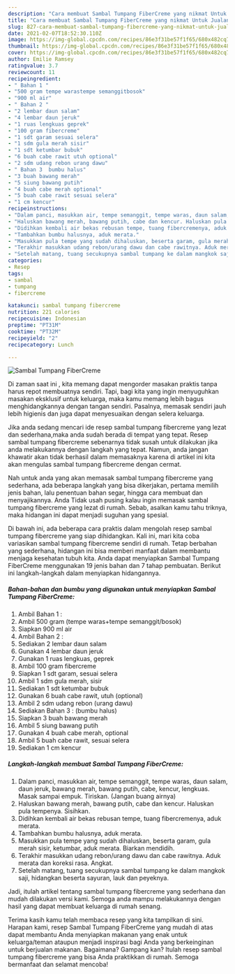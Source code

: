 ```yaml
---
description: "Cara membuat Sambal Tumpang FiberCreme yang nikmat Untuk Jualan"
title: "Cara membuat Sambal Tumpang FiberCreme yang nikmat Untuk Jualan"
slug: 827-cara-membuat-sambal-tumpang-fibercreme-yang-nikmat-untuk-jualan
date: 2021-02-07T18:52:30.110Z
image: https://img-global.cpcdn.com/recipes/86e3f31be57f1f65/680x482cq70/sambal-tumpang-fibercreme-foto-resep-utama.jpg
thumbnail: https://img-global.cpcdn.com/recipes/86e3f31be57f1f65/680x482cq70/sambal-tumpang-fibercreme-foto-resep-utama.jpg
cover: https://img-global.cpcdn.com/recipes/86e3f31be57f1f65/680x482cq70/sambal-tumpang-fibercreme-foto-resep-utama.jpg
author: Emilie Ramsey
ratingvalue: 3.7
reviewcount: 11
recipeingredient:
- " Bahan 1 "
- "500 gram tempe warastempe semanggitbosok"
- "900 ml air"
- " Bahan 2 "
- "2 lembar daun salam"
- "4 lembar daun jeruk"
- "1 ruas lengkuas geprek"
- "100 gram fibercreme"
- "1 sdt garam sesuai selera"
- "1 sdm gula merah sisir"
- "1 sdt ketumbar bubuk"
- "6 buah cabe rawit utuh optional"
- "2 sdm udang rebon urang dawu"
- " Bahan 3  bumbu halus"
- "3 buah bawang merah"
- "5 siung bawang putih"
- "4 buah cabe merah optional"
- "5 buah cabe rawit sesuai selera"
- "1 cm kencur"
recipeinstructions:
- "Dalam panci, masukkan air, tempe semanggit, tempe waras, daun salam, daun jeruk, bawang merah, bawang putih, cabe, kencur, lengkuas. Masak sampai empuk. Tiriskan. (Jangan buang airnya)"
- "Haluskan bawang merah, bawang putih, cabe dan kencur. Haluskan pula tempenya. Sisihkan."
- "Didihkan kembali air bekas rebusan tempe, tuang fibercremenya, aduk merata."
- "Tambahkan bumbu halusnya, aduk merata."
- "Masukkan pula tempe yang sudah dihaluskan, beserta garam, gula merah sisir, ketumbar, aduk merata. Biarkan mendidih."
- "Terakhir masukkan udang rebon/urang dawu dan cabe rawitnya. Aduk merata dan koreksi rasa. Angkat."
- "Setelah matang, tuang secukupnya sambal tumpang ke dalam mangkok saji, hidangkan beserta sayuran, lauk dan peyeknya."
categories:
- Resep
tags:
- sambal
- tumpang
- fibercreme

katakunci: sambal tumpang fibercreme 
nutrition: 221 calories
recipecuisine: Indonesian
preptime: "PT31M"
cooktime: "PT32M"
recipeyield: "2"
recipecategory: Lunch

---
```



![Sambal Tumpang FiberCreme](https://img-global.cpcdn.com/recipes/86e3f31be57f1f65/680x482cq70/sambal-tumpang-fibercreme-foto-resep-utama.jpg)

Di zaman  saat ini , kita memang dapat mengorder masakan praktis tanpa harus repot membuatnya sendiri. Tapi, bagi kita yang ingin menyuguhkan masakan eksklusif untuk keluarga, maka kamu memang lebih bagus menghidangkannya dengan tangan sendiri. Pasalnya, memasak sendiri jauh lebih higienis dan juga dapat menyesuaikan dengan selera keluarga.

Jika anda sedang mencari ide resep sambal tumpang fibercreme yang lezat dan sederhana,maka anda sudah berada di tempat yang tepat. Resep sambal tumpang fibercreme  sebenarnya tidak susah untuk dilakukan jika anda melakukannya dengan langkah yang tepat. Namun, anda jangan khawatir akan tidak berhasil dalam memasaknya 
karena di artikel ini kita akan mengulas sambal tumpang fibercreme dengan cermat.  



Nah untuk anda yang akan memasak sambal tumpang fibercreme yang sederhana, ada beberapa langkah yang bisa dikerjakan, pertama memilih jenis bahan, lalu penentuan bahan segar, hingga cara membuat dan menyajikannya. Anda Tidak usah pusing kalau ingin memasak sambal tumpang fibercreme yang lezat di rumah. Sebab, asalkan kamu  tahu triknya, maka hidangan ini dapat menjadi suguhan yang spesial.

Di bawah ini, ada beberapa cara praktis  dalam mengolah resep sambal tumpang fibercreme yang siap dihidangkan. Kali ini, mari kita coba variasikan sambal tumpang fibercreme sendiri di rumah. Tetap berbahan yang sederhana, hidangan ini bisa memberi manfaat dalam membantu menjaga kesehatan tubuh kita. Anda dapat menyiapkan Sambal Tumpang FiberCreme menggunakan 19 jenis bahan dan 7 tahap pembuatan. Berikut ini langkah-langkah dalam menyiapkan hidangannya.

<!--inarticleads1-->

##### Bahan-bahan dan bumbu yang digunakan untuk menyiapkan Sambal Tumpang FiberCreme:

1. Ambil  Bahan 1 :
1. Ambil 500 gram (tempe waras+tempe semanggit/bosok)
1. Siapkan 900 ml air
1. Ambil  Bahan 2 :
1. Sediakan 2 lembar daun salam
1. Gunakan 4 lembar daun jeruk
1. Gunakan 1 ruas lengkuas, geprek
1. Ambil 100 gram fibercreme
1. Siapkan 1 sdt garam, sesuai selera
1. Ambil 1 sdm gula merah, sisir
1. Sediakan 1 sdt ketumbar bubuk
1. Gunakan 6 buah cabe rawit, utuh (optional)
1. Ambil 2 sdm udang rebon (urang dawu)
1. Sediakan  Bahan 3 : (bumbu halus)
1. Siapkan 3 buah bawang merah
1. Ambil 5 siung bawang putih
1. Gunakan 4 buah cabe merah, optional
1. Ambil 5 buah cabe rawit, sesuai selera
1. Sediakan 1 cm kencur




<!--inarticleads2-->

##### Langkah-langkah membuat Sambal Tumpang FiberCreme:

1. Dalam panci, masukkan air, tempe semanggit, tempe waras, daun salam, daun jeruk, bawang merah, bawang putih, cabe, kencur, lengkuas. Masak sampai empuk. Tiriskan. (Jangan buang airnya)
1. Haluskan bawang merah, bawang putih, cabe dan kencur. Haluskan pula tempenya. Sisihkan.
1. Didihkan kembali air bekas rebusan tempe, tuang fibercremenya, aduk merata.
1. Tambahkan bumbu halusnya, aduk merata.
1. Masukkan pula tempe yang sudah dihaluskan, beserta garam, gula merah sisir, ketumbar, aduk merata. Biarkan mendidih.
1. Terakhir masukkan udang rebon/urang dawu dan cabe rawitnya. Aduk merata dan koreksi rasa. Angkat.
1. Setelah matang, tuang secukupnya sambal tumpang ke dalam mangkok saji, hidangkan beserta sayuran, lauk dan peyeknya.




Jadi, itulah artikel tentang  sambal tumpang fibercreme  yang sederhana dan mudah dilakukan versi kami. Semoga anda mampu melakukannya dengan hasil yang dapat membuat keluarga di rumah senang. 

Terima kasih kamu telah membaca resep yang kita tampilkan di sini. Harapan kami, resep  Sambal Tumpang FiberCreme yang mudah di atas dapat membantu Anda menyiapkan makanan yang enak untuk keluarga/teman ataupun menjadi inspirasi bagi Anda yang berkeinginan untuk berjualan makanan. Bagaimana? Gampang kan? Itulah resep sambal tumpang fibercreme yang bisa Anda praktikkan di rumah. Semoga bermanfaat dan selamat mencoba!

